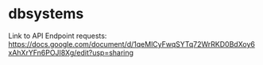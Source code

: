 # dbsystems

Link to API Endpoint requests:
https://docs.google.com/document/d/1qeMlCyFwqSYTq72WrRKD0BdXoy6xAhXrYFn6POJI8Xg/edit?usp=sharing

